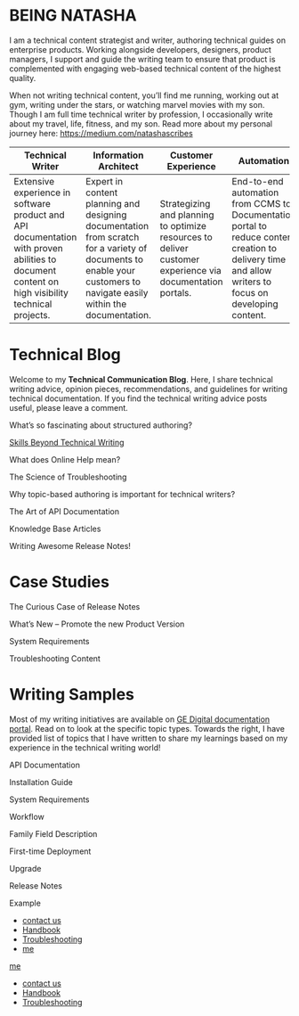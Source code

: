 # BEING NATASHA
I am a technical content strategist and writer, authoring technical guides on enterprise products. Working alongside developers, designers, product managers, I support and guide the writing team to ensure that product is complemented with engaging web-based technical content of the highest quality.  

When not writing technical content, you’ll find me running, working out at gym, writing under the stars, or watching marvel movies with my son. Though I am full time technical writer by profession, I occasionally write about my travel, life, fitness, and my son. Read more about my personal journey here: https://medium.com/natashascribes


|Technical Writer|Information Architect|Customer Experience|Automation|
|---|---|---|---|
Extensive experience in software product and API documentation with proven abilities to document content on high visibility technical projects.|Expert in content planning and designing documentation from scratch for a variety of documents to enable your customers to navigate easily within the documentation.|Strategizing and planning to optimize resources to deliver customer experience via documentation portals.|End-to-end automation from CCMS to Documentation portal to reduce content creation to delivery time and allow writers to focus on developing content.



# Technical Blog
Welcome to my **Technical Communication Blog**. Here, I share technical writing advice, opinion pieces, recommendations, and guidelines for writing technical documentation. If you find the technical writing advice posts useful, please leave a comment.


What’s so fascinating about structured authoring?

[Skills Beyond Technical Writing]()

What does Online Help mean?

The Science of Troubleshooting

Why topic-based authoring is important for technical writers?

The Art of API Documentation

Knowledge Base Articles

Writing Awesome Release Notes!



<!--## CREATIVE BLOGS-->


# Case Studies


The Curious Case of Release Notes

What’s New – Promote the new Product Version

System Requirements

Troubleshooting Content

# Writing Samples

Most of my writing initiatives are available on [GE Digital documentation portal](). Read on to look at the specific topic types. Towards the right, I have provided list of topics that I have written to share my learnings based on my experience in the technical writing world!

API Documentation

Installation Guide

System Requirements

Workflow

Family Field Description

First-time Deployment

Upgrade

Release Notes

Example


- [contact us](https://natashascribes.github.io/natashascribes/me.html)
- [Handbook](https://natashascribes.github.io/natashascribes/handbook.html)
- [Troubleshooting](https://natashascribes.github.io/natashascribes/the-science-of-troubleshooting.html)
- [me](me)

[me](me.md ':include')

- [contact us](me)
- [Handbook](handbook)
- [Troubleshooting](the-science-of-troubleshooting)